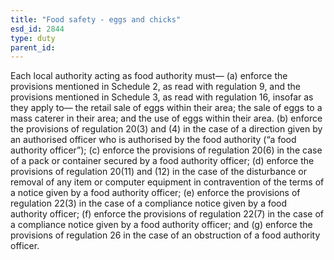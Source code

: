 ```yaml
---
title: "Food safety - eggs and chicks"
esd_id: 2844
type: duty
parent_id:  
---
```


Each local authority acting as food authority must—
(a) enforce the provisions mentioned in Schedule 2, as read with regulation 9, and the provisions mentioned in Schedule 3, as read with regulation 16, insofar as they apply to—
the retail sale of eggs within their area;
the sale of eggs to a mass caterer in their area; and
the use of eggs within their area.
(b) enforce the provisions of regulation 20(3) and (4) in the case of a direction given by an authorised officer who is authorised by the food authority (“a food authority officer”);
(c) enforce the provisions of regulation 20(6) in the case of a pack or container secured by a food authority officer;
(d) enforce the provisions of regulation 20(11) and (12) in the case of the disturbance or removal of any item or computer equipment in contravention of the terms of a notice given by a food authority officer;
(e) enforce the provisions of regulation 22(3) in the case of a compliance notice given by a food authority officer;
(f) enforce the provisions of regulation 22(7) in the case of a compliance notice given by a food authority officer; and
(g) enforce the provisions of regulation 26 in the case of an obstruction of a food authority officer.

